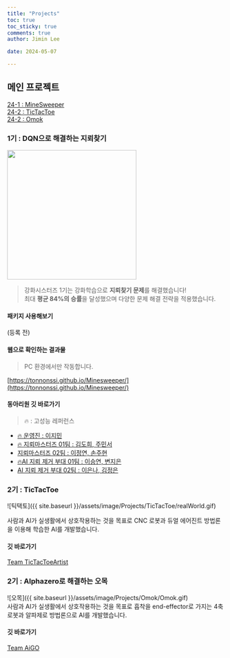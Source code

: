 ```yaml
---
title: "Projects"
toc: true
toc_sticky: true
comments: true
author: Jimin Lee

date: 2024-05-07

---
```

## 메인 프로젝트
[24-1 : MineSweeper](#1기--dqn으로-해결하는-지뢰찾기)  
[24-2 : TicTacToe](#2기--tictactoe)  
[24-2 : Omok](#2기--alphazero로-해결하는-오목)  

### 1기 : DQN으로 해결하는 지뢰찾기
<img src="{{ site.baseurl }}/assets/image/Projects/Minesweeper/minesweeper.gif" width=300/>

> 강화시스터즈 1기는 강화학습으로 **지뢰찾기 문제**를 해결했습니다!  
> 최대 **평균 84%의 승률**을 달성했으며 다양한 문제 해결 전략을 적용했습니다. 


#### 패키지 사용해보기 
(등록 전)

#### 웹으로 확인하는 결과물
> PC 환경에서만 작동합니다.  

[https://tonnonssi.github.io/Minesweeper/](https://tonnonssi.github.io/Minesweeper/)  



#### 동아리원 깃 바로가기 
> 🔥 : 고성능 레퍼런스 

- [🔥 운영진 : 이지민](https://github.com/KanghwaSisters/DQN_minesweeper.git)
- [🔥 지뢰마스터즈 01팀 : 김도희, 주민서](https://github.com/KanghwaSisters/24-1-MineMasters-01.git)
- [지뢰마스터즈 02팀 : 이정연, 손주현](https://github.com/KanghwaSisters/24-1-MineMasters-02.git)
- [🔥AI 지뢰 제거 부대 01팀 : 이승연, 변지은](https://github.com/KanghwaSisters/24-1-AI-EOD-01.git)
- [AI 지뢰 제거 부대 02팀 : 이은나, 김정은](https://github.com/KanghwaSisters/24-1-AI-EOD-01.git)

### 2기 : TicTacToe
![틱택토]({{ site.baseurl }}/assets/image/Projects/TicTacToe/realWorld.gif)   

사람과 AI가 실생활에서 상호작용하는 것을 목표로 CNC 로봇과 듀얼 에어진트 방법론을 이용해 학습한 AI를 개발했습니다. 

#### 깃 바로가기 
[Team TicTacToeArtist](https://github.com/KanghwaSisters/24-2-Omok.git)

### 2기 : Alphazero로 해결하는 오목
![오목]({{ site.baseurl }}/assets/image/Projects/Omok/Omok.gif)   
사람과 AI가 실생활에서 상호작용하는 것을 목표로 흡착을 end-effector로 가지는 4축 로봇과 알파제로 방법론으로 AI를 개발했습니다. 

#### 깃 바로가기 
[Team AiGO](https://github.com/KanghwaSisters/24-2-Omok.git)